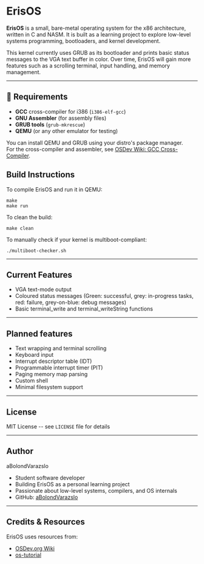 # ErisOS

**ErisOS** is a small, bare-metal operating system for the x86 architecture, written in C and NASM. It is built as a learning project to explore low-level systems programming, bootloaders, and kernel development.

This kernel currently uses GRUB as its bootloader and prints basic status messages to the VGA text buffer in color. Over time, ErisOS will gain more features such as a scrolling terminal, input handling, and memory management.

---

## 🧰 Requirements

- **GCC** cross-compiler for i386 (`i386-elf-gcc`)
- **GNU Assembler** (for assembly files)
- **GRUB tools** (`grub-mkrescue`)
- **QEMU** (or any other emulator for testing)

You can install QEMU and GRUB using your distro's package manager.  
For the cross-compiler and assembler, see [OSDev Wiki: GCC Cross-Compiler](https://wiki.osdev.org/GCC_Cross-Compiler).

## Build Instructions

To compile ErisOS and run it in QEMU:

```
make
make run
```

To clean the build:

```
make clean
```

To manually check if your kernel is multiboot-compliant:

```
./multiboot-checker.sh
```

---

## Current Features

- VGA text-mode output
- Coloured status messages (Green: successful, grey: in-progress tasks, red: failure, grey-on-blue: debug messages)
- Basic terminal_write and terminal_writeString functions

---

## Planned features

- Text wrapping and terminal scrolling
- Keyboard input
- Interrupt descriptor table (IDT)
- Programmable interrupt timer (PIT)
- Paging memory map parsing
- Custom shell
- Minimal filesystem support

---

## License

MIT License -- see `LICENSE` file for details

---

## Author

aBolondVarazslo
- Student software developer
- Building ErisOS as a personal learning project
- Passionate about low-level systems, compilers, and OS internals
- GitHub: [aBolondVarazslo](https://github.com/aBolondVarazslo)

---

## Credits & Resources

ErisOS uses resources from:
- [OSDev.org Wiki](https://wiki.osdev.org)
- [os-tutorial](https://github.com/cfenollosa/os-tutorial)
